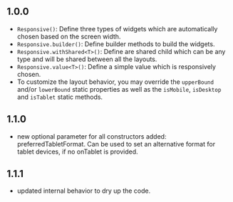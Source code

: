 ## 1.0.0

* `Responsive()`: Define three types of widgets which are automatically chosen based on the screen width.
* `Responsive.builder()`: Define builder methods to build the widgets.
* `Responsive.withShared<T>()`: Define are shared child which can be any type and will be shared between all the layouts.
* `Responsive.value<T>()`: Define a simple value which is responsively chosen.
* To customize the layout behavior, you may override the `upperBound` and/or `lowerBound` static properties as well as the `isMobile`, `isDesktop` and `isTablet` static methods.


## 1.1.0

* new optional parameter for all constructors added: preferredTabletFormat. Can be used to set an alternative format for tablet devices, if no onTablet is provided.


## 1.1.1

* updated internal behavior to dry up the code.